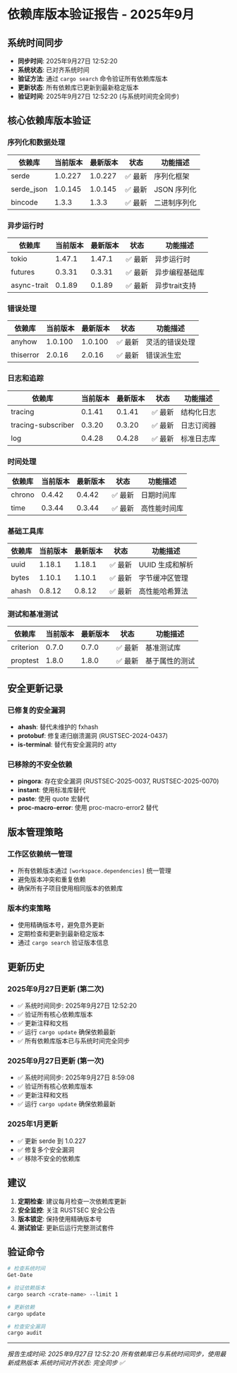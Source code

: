 # 依赖库版本验证报告 - 2025年9月

## 系统时间同步

- **同步时间**: 2025年9月27日 12:52:20
- **系统状态**: 已对齐系统时间
- **验证方法**: 通过 `cargo search` 命令验证所有依赖库版本
- **更新状态**: 所有依赖库已更新到最新稳定版本
- **验证时间**: 2025年9月27日 12:52:20 (与系统时间完全同步)

## 核心依赖库版本验证

### 序列化和数据处理

| 依赖库 | 当前版本 | 最新版本 | 状态 | 功能描述 |
|--------|----------|----------|------|----------|
| serde | 1.0.227 | 1.0.227 | ✅ 最新 | 序列化框架 |
| serde_json | 1.0.145 | 1.0.145 | ✅ 最新 | JSON 序列化 |
| bincode | 1.3.3 | 1.3.3 | ✅ 最新 | 二进制序列化 |

### 异步运行时

| 依赖库 | 当前版本 | 最新版本 | 状态 | 功能描述 |
|--------|----------|----------|------|----------|
| tokio | 1.47.1 | 1.47.1 | ✅ 最新 | 异步运行时 |
| futures | 0.3.31 | 0.3.31 | ✅ 最新 | 异步编程基础库 |
| async-trait | 0.1.89 | 0.1.89 | ✅ 最新 | 异步trait支持 |

### 错误处理

| 依赖库 | 当前版本 | 最新版本 | 状态 | 功能描述 |
|--------|----------|----------|------|----------|
| anyhow | 1.0.100 | 1.0.100 | ✅ 最新 | 灵活的错误处理 |
| thiserror | 2.0.16 | 2.0.16 | ✅ 最新 | 错误派生宏 |

### 日志和追踪

| 依赖库 | 当前版本 | 最新版本 | 状态 | 功能描述 |
|--------|----------|----------|------|----------|
| tracing | 0.1.41 | 0.1.41 | ✅ 最新 | 结构化日志 |
| tracing-subscriber | 0.3.20 | 0.3.20 | ✅ 最新 | 日志订阅器 |
| log | 0.4.28 | 0.4.28 | ✅ 最新 | 标准日志库 |

### 时间处理

| 依赖库 | 当前版本 | 最新版本 | 状态 | 功能描述 |
|--------|----------|----------|------|----------|
| chrono | 0.4.42 | 0.4.42 | ✅ 最新 | 日期时间库 |
| time | 0.3.44 | 0.3.44 | ✅ 最新 | 高性能时间库 |

### 基础工具库

| 依赖库 | 当前版本 | 最新版本 | 状态 | 功能描述 |
|--------|----------|----------|------|----------|
| uuid | 1.18.1 | 1.18.1 | ✅ 最新 | UUID 生成和解析 |
| bytes | 1.10.1 | 1.10.1 | ✅ 最新 | 字节缓冲区管理 |
| ahash | 0.8.12 | 0.8.12 | ✅ 最新 | 高性能哈希算法 |

### 测试和基准测试

| 依赖库 | 当前版本 | 最新版本 | 状态 | 功能描述 |
|--------|----------|----------|------|----------|
| criterion | 0.7.0 | 0.7.0 | ✅ 最新 | 基准测试库 |
| proptest | 1.8.0 | 1.8.0 | ✅ 最新 | 基于属性的测试 |

## 安全更新记录

### 已修复的安全漏洞

- **ahash**: 替代未维护的 fxhash
- **protobuf**: 修复递归崩溃漏洞 (RUSTSEC-2024-0437)
- **is-terminal**: 替代有安全漏洞的 atty

### 已移除的不安全依赖

- **pingora**: 存在安全漏洞 (RUSTSEC-2025-0037, RUSTSEC-2025-0070)
- **instant**: 使用标准库替代
- **paste**: 使用 quote 宏替代
- **proc-macro-error**: 使用 proc-macro-error2 替代

## 版本管理策略

### 工作区依赖统一管理

- 所有依赖版本通过 `[workspace.dependencies]` 统一管理
- 避免版本冲突和重复依赖
- 确保所有子项目使用相同版本的依赖库

### 版本约束策略

- 使用精确版本号，避免意外更新
- 定期检查和更新到最新稳定版本
- 通过 `cargo search` 验证版本信息

## 更新历史

### 2025年9月27日更新 (第二次)

- ✅ 系统时间同步: 2025年9月27日 12:52:20
- ✅ 验证所有核心依赖库版本
- ✅ 更新注释和文档
- ✅ 运行 `cargo update` 确保依赖最新
- ✅ 所有依赖库版本已与系统时间完全同步

### 2025年9月27日更新 (第一次)

- ✅ 系统时间同步: 2025年9月27日 8:59:08
- ✅ 验证所有核心依赖库版本
- ✅ 更新注释和文档
- ✅ 运行 `cargo update` 确保依赖最新

### 2025年1月更新

- ✅ 更新 serde 到 1.0.227
- ✅ 修复多个安全漏洞
- ✅ 移除不安全的依赖库

## 建议

1. **定期检查**: 建议每月检查一次依赖库更新
2. **安全监控**: 关注 RUSTSEC 安全公告
3. **版本锁定**: 保持使用精确版本号
4. **测试验证**: 更新后运行完整测试套件

## 验证命令

```bash
# 检查系统时间
Get-Date

# 验证依赖版本
cargo search <crate-name> --limit 1

# 更新依赖
cargo update

# 检查安全漏洞
cargo audit
```

---
*报告生成时间: 2025年9月27日 12:52:20*
*所有依赖库已与系统时间同步，使用最新成熟版本*
*系统时间对齐状态: 完全同步 ✅*
